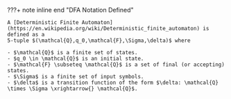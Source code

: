 ???+ note inline end "DFA Notation Defined"

    A [Deterministic Finite Automaton](https://en.wikipedia.org/wiki/Deterministic_finite_automaton) is defined as a 
    5-tuple $(\mathcal{Q},q_0,\mathcal{F},\Sigma,\delta)$ where

    - $\mathcal{Q}$ is a finite set of states.
    - $q_0 \in \mathcal{Q}$ is an initial state.
    - $\mathcal{F} \subseteq \mathcal{Q}$ is a set of final (or accepting)
    states.
    - $\Sigma$ is a finite set of input symbols.
    - $\delta$ is a transition function of the form $\delta: \mathcal{Q} \times \Sigma \xrightarrow{} \mathcal{Q}$.
